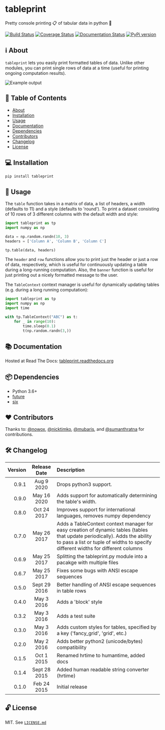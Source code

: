 # tableprint

Pretty console printing :clipboard: of tabular data in python :snake:

[![Build Status](https://travis-ci.org/nirum/tableprint.svg?branch=master)](https://travis-ci.org/nirum/tableprint)
[![Coverage Status](https://codecov.io/gh/nirum/tableprint/branch/master/graph/badge.svg)](https://codecov.io/gh/nirum/tableprint)
[![Documentation Status](https://readthedocs.org/projects/tableprint/badge/?version=latest)](https://tableprint.readthedocs.io/?badge=latest)
[![PyPi version](https://img.shields.io/pypi/v/tableprint.svg)](https://pypi.python.org/pypi/tableprint)

## ℹ︎ About

`tableprint` lets you easily print formatted tables of data.
Unlike other modules, you can print single rows of data at a time (useful for printing ongoing computation results).

![Example output](https://raw.githubusercontent.com/nirum/tableprint/master/example.png)

## 🔎 Table of Contents

-   [About](#ℹ%EF%B8%8E-about)
-   [Installation](#-installation)
-   [Usage](#-usage)
-   [Documentation](#-documentation)
-   [Dependencies](#-dependencies)
-   [Contributors](#heart-contributors)
-   [Changelog](#-changelog)
-   [License](#-license)

## 💻 Installation

```bash
pip install tableprint
```

## 🏃 Usage

The `table` function takes in a matrix of data, a list of headers, a width (defaults to 11) and a style (defaults to 'round'). To print a dataset consisting of 10 rows of 3 different columns with the default width and style:

```python
import tableprint as tp
import numpy as np

data = np.random.randn(10, 3)
headers = ['Column A', 'Column B', 'Column C']

tp.table(data, headers)
```

The `header` and `row` functions allow you to print just the header or just a row of data, respectively, which is useful for continuously updating a table during a long-running computation. Also, the `banner` function is useful for just printing out a nicely formatted message to the user.

The `TableContext` context manager is useful for dynamically updating tables (e.g. during a long running computation):

```python
import tableprint as tp
import numpy as np
import time

with tp.TableContext("ABC") as t:
    for _ in range(10):
        time.sleep(0.1)
        t(np.random.randn(3,))
```

## 📚 Documentation

Hosted at Read The Docs: [tableprint.readthedocs.org](http://tableprint.readthedocs.org)

## 📦 Dependencies

-   Python 3.6+
-   [future](https://pypi.org/project/future/)
-   [six](https://pypi.org/project/six/)

## :heart: Contributors

Thanks to: [@nowox](https://github.com/nowox), [@nicktimko](https://github.com/nicktimko), [@mubaris](https://github.com/mubaris), and [@sumanthratna](https://github.com/sumanthratna) for contributions.

## 🛠 Changelog

| Version | Release Date | Description                                                                                                                                                                                                     |
| ------: | :----------: | :-------------------------------------------------------------------------------------------------------------------------------------------------------------------------------------------------------------- |
|   0.9.1 |  Aug 9 2020 | Drops python3 support. |
|   0.9.0 |  May 16 2020 | Adds support for automatically determining the table's width.                                                                                                                                                   |
|   0.8.0 |  Oct 24 2017 | Improves support for international languages, removes numpy dependency                                                                                                                                          |
|   0.7.0 |  May 26 2017 | Adds a TableContext context manager for easy creation of dynamic tables (tables that update periodically). Adds the ability to pass a list or tuple of widths to specify different widths for different columns |
|   0.6.9 |  May 25 2017 | Splitting the tableprint.py module into a pacakge with multiple files                                                                                                                                           |
|   0.6.7 |  May 25 2017 | Fixes some bugs with ANSI escape sequences                                                                                                                                                                      |
|   0.5.0 | Sept 29 2016 | Better handling of ANSI escape sequences in table rows                                                                                                                                                          |
|   0.4.0 |  May 3 2016  | Adds a 'block' style                                                                                                                                                                                            |
|   0.3.2 |  May 3 2016  | Adds a test suite                                                                                                                                                                                               |
|   0.3.0 |  May 3 2016  | Adds custom styles for tables, specified by a key ('fancy_grid', 'grid', etc.)                                                                                                                                  |
|   0.2.0 |  May 2 2016  | Adds better python2 (unicode/bytes) compatibility                                                                                                                                                               |
|   0.1.5 |  Oct 1 2015  | Renamed hrtime to humantime, added docs                                                                                                                                                                         |
|   0.1.4 | Sept 28 2015 | Added human readable string converter (hrtime)                                                                                                                                                                  |
|   0.1.0 |  Feb 24 2015 | Initial release                                                                                                                                                                                                 |

## 🔓 License

MIT. See [`LICENSE.md`](./LICENSE.md)

